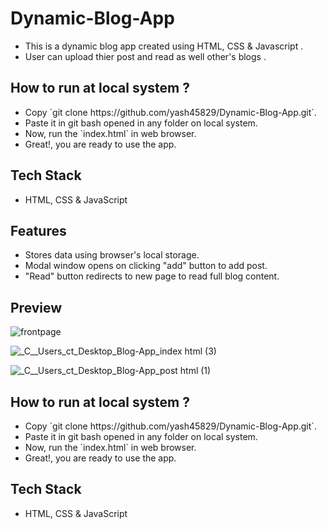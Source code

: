 # Dynamic-Blog-App
- This is a dynamic blog app created using HTML, CSS &amp; Javascript .
- User can upload thier post and read as well other's blogs .

<h2>How to run at local system ?</h2>
<ul>
<li> Copy `git clone https://github.com/yash45829/Dynamic-Blog-App.git`.</li>
<li> Paste it in git bash opened in any folder on local system.</li>
<li>Now, run the `index.html` in web browser.</li>
<li> Great!, you are ready to use the app.</li>
</ul>

<h2>Tech Stack</h2>
<ul>
<li>HTML, CSS & JavaScript</li>
</ul>

<h2>Features</h2>
<ul>
<li>Stores data using browser's local storage.</li>
<li>Modal window opens on clicking "add" button to add post.</li>
<li>"Read" button redirects to new page to read full blog content.</li>
</ul>

<h2>Preview</h2>

![frontpage](https://github.com/yash45829/Dynamic-Blog-App/assets/117001910/dc827389-0b1e-4f20-ae7a-43aed6e16ea1)

![_C__Users_ct_Desktop_Blog-App_index html (3)](https://github.com/yash45829/Dynamic-Blog-App/assets/117001910/e950201c-b16d-4ef9-88da-6b2f4873701a)

![_C__Users_ct_Desktop_Blog-App_post html (1)](https://github.com/yash45829/Dynamic-Blog-App/assets/117001910/ec4b7da3-6a81-4e7f-80a0-43a96e25d0f1)
<h2>How to run at local system ?</h2>
<ul>
<li> Copy `git clone https://github.com/yash45829/Dynamic-Blog-App.git`.</li>
<li> Paste it in git bash opened in any folder on local system.</li>
<li>Now, run the `index.html` in web browser.</li>
<li> Great!, you are ready to use the app.</li>
</ul>

<h2>Tech Stack</h2>
<ul>
<li>HTML, CSS & JavaScript</li>
</ul>
